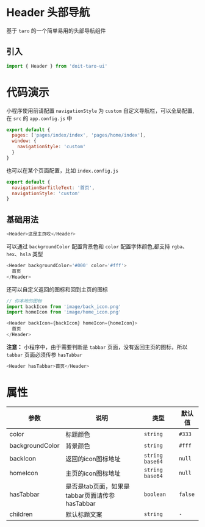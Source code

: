 # Header 头部导航

基于 `taro` 的一个简单易用的头部导航组件

## 引入

```js
import { Header } from 'doit-taro-ui'
```

# 代码演示

小程序使用前请配置 `navigationStyle` 为 `custom` 自定义导航栏，可以全局配置,在 `src` 的 `app.config.js` 中

```js
export default {
  pages: ['pages/index/index', 'pages/home/index'],
  window: {
    navigationStyle: 'custom'
  }
}
```

也可以在某个页面配置，比如 `index.config.js`

```js
export default {
  navigationBarTitleText: '首页',
  navigationStyle: 'custom'
}
```

## 基础用法

```js
<Header>这是主页哎</Header>
```

可以通过 `backgroundColor` 配置背景色和 `color` 配置字体颜色,都支持 `rgba`、`hex`、`hsla` 类型

```js
<Header backgroundColor='#000' color='#fff'>
  首页
</Header>
```

还可以自定义返回的图标和回到主页的图标

```js
// 你本地的图标
import backIcon from 'image/back_icon.png'
import homeIcon from 'image/home_icon.png'

<Header backIcon={backIcon} homeIcon={homeIcon}>
  首页
</Header>
```

**注意：** 小程序中，由于需要判断是 `tabbar` 页面，没有返回主页的图标，所以 `tabbar` 页面必须传参 `hasTabbar`

```js
<Header hasTabbar>首页</Header>
```

# 属性

| 参数 | 说明 | 类型 | 默认值 | 
|------|------|------|------|
| color | 标题颜色  | `string` | `#333` | 
| backgroundColor | 背景颜色  | `string` | `#fff` | 
| backIcon | 返回的icon图标地址  | `string base64` | `null` | 
| homeIcon | 主页的icon图标地址  | `string base64` | `null` | 
| hasTabbar | 是否是tab页面，如果是tabbar页面请传参hasTabbar  | `boolean` | `false` | 
| children | 默认标题文案  | `string` | `-` | 